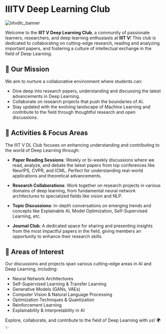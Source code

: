 # IIITV Deep Learning Club

![iiitvdlc_banner](https://github.com/user-attachments/assets/df0e1203-b4ed-49e8-989b-33d4e72d56e8)

Welcome to the **IIIT V Deep Learning Club**, a community of passionate learners, researchers, and deep learning enthusiasts at **IIIT V**! This club is dedicated to collaborating on cutting-edge research, reading and analyzing important papers, and fostering a culture of intellectual exchange in the field of Deep Learning.

## 🎯 Our Mission
We aim to nurture a collaborative environment where students can:

- Dive deep into research papers, understanding and discussing the latest advancements in Deep Learning.
- Collaborate on research projects that push the boundaries of AI.
- Stay updated with the evolving landscape of Machine Learning and contribute to the field through thoughtful research and open discussions.

## 📖 Activities & Focus Areas
The IIIT V DL Club focuses on enhancing understanding and contributing to the world of Deep Learning through:

- **Paper Reading Sessions**: Weekly or bi-weekly discussions where we read, analyze, and debate the latest papers from top conferences like NeurIPS, CVPR, and ICML. Perfect for understanding real-world applications and theoretical advancements.
  
- **Research Collaborations**: Work together on research projects in various domains of deep learning, from fundamental neural network architectures to specialized fields like vision and NLP.

- **Topic Discussions**: In-depth conversations on emerging trends and concepts like Explainable AI, Model Optimization, Self-Supervised Learning, etc.

- **Journal Club**: A dedicated space for sharing and presenting insights from the most impactful papers in the field, giving members an opportunity to enhance their research skills.

## 🧠 Areas of Interest
Our discussions and projects span various cutting-edge areas in AI and Deep Learning, including:

- Neural Network Architectures
- Self-Supervised Learning & Transfer Learning
- Generative Models (GANs, VAEs)
- Computer Vision & Natural Language Processing
- Optimization Techniques & Quantization
- Reinforcement Learning
- Explainability & Interpretability in AI

  
Explore, collaborate, and contribute to the field of Deep Learning with us! 🌍✨
